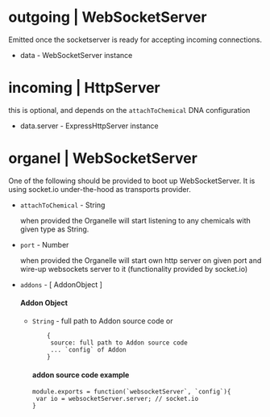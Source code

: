 # outgoing | WebSocketServer

Emitted once the socketserver is ready for accepting incoming connections.

* data - WebSocketServer instance


# incoming | HttpServer

this is optional, and depends on the `attachToChemical` DNA configuration

* data.server - ExpressHttpServer instance


# organel | WebSocketServer 

One of the following should be provided to boot up WebSocketServer.
It is using socket.io under-the-hood as transports provider.

* `attachToChemical` - String
  
  when provided the Organelle will start listening to any chemicals with given type as String.

* `port` - Number

  when provided the Organelle will start own http server on given port and wire-up websockets server to it (functionality provided by socket.io)

* `addons` - [ AddonObject ]

  #### Addon Object 
  
  * `String` - full path to Addon source code or

            {
             source: full path to Addon source code
             ... `config` of Addon
            }

    #### addon source code example

        module.exports = function(`websocketServer`, `config`){
         var io = websocketServer.server; // socket.io
        }